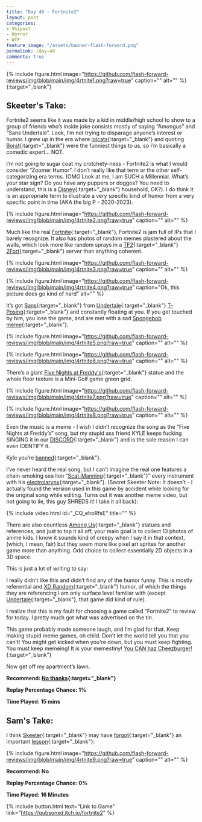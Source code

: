 ```yaml
---
title: "Day 49 - Fortnite2"
layout: post
categories:
- Shipost
- Horror
- WTF
feature_image: "/assets/banner-flash-forward.png"
permalink: /day-49
comments: true
---
```


{% include figure.html image="https://github.com/flash-forward-reviews/img/blob/main/img/4rtnite1.png?raw=true" caption="" alt="" %}
{:target="_blank"}
## Skeeter's Take:

Fortnite2 seems like it was made by a kid in middle/high school to show to a group of friends who’s inside joke consists mostly of saying “Amongus” and “Sans Undertale”. Look,  I’m not trying to disparage anyone’s interest or humor. I grew up in the era where [lolcats](https://knowyourmeme.com/memes/lolcats){:target="_blank"} and quoting [Borat](https://en.wikipedia.org/wiki/Borat){:target="_blank"} were the funniest things to us, so I’m basically a comedic expert… NOT.

I’m not going to sugar coat my crotchety-ness - Fortnite2 is what I would consider “Zoomer Humor”. I don’t really like that term or the other self-categorizing era terms. (OMG Look at me, I am SUCH a Millennial. What’s your star sign? Do you have any puppers or doggos? You need to understand, this is a [Disney](https://www.disney.com/){:target="_blank"} household, OK?). I do think it is an appropriate term to illustrate a very specific kind of humor from a very specific point in time (AKA the big P - 2020-2023).

{% include figure.html image="https://github.com/flash-forward-reviews/img/blob/main/img/4rtnite2.png?raw=true" caption="" alt="" %}

Much like the real [Fortnite](https://www.fortnite.com/){:target="_blank"}, Fortnite2 is jam full of IPs that I barely recognize. It also has photos of random memes plastered about the walls, which look more like random sprays in a [TF2](https://www.teamfortress.com/){:target="_blank"} [2Fort](https://wiki.teamfortress.com/wiki/2Fort){:target="_blank"} server than anything coherent. 

{% include figure.html image="https://github.com/flash-forward-reviews/img/blob/main/img/4rtnite3.png?raw=true" caption="" alt="" %}

{% include figure.html image="https://github.com/flash-forward-reviews/img/blob/main/img/4rtnite4.png?raw=true" caption="Ok, this picture does go kind of hard" alt="" %}

It’s got [Sans](https://undertale.fandom.com/wiki/Sans){:target="_blank"} from [Undertale](https://undertale.com/){:target="_blank"} [T-Posing](https://en.wikipedia.org/wiki/T-pose){:target="_blank"} and constantly floating at you. If you get touched by him, you lose the game, and are met with a sad [Spongebob meme](https://knowyourmeme.com/memes/sad-spongebob-spunchbop){:target="_blank"}.

{% include figure.html image="https://github.com/flash-forward-reviews/img/blob/main/img/4rtnite5.png?raw=true" caption="" alt="" %}

{% include figure.html image="https://github.com/flash-forward-reviews/img/blob/main/img/4rtnite6.png?raw=true" caption="" alt="" %}

There’s a giant [Five Nights at Freddy's](https://freddy-fazbears-pizza.fandom.com/wiki/Five_Nights_at_Freddy%27s_Wiki){:target="_blank"} statue and the whole floor texture is a Mini-Golf game green grid. 

{% include figure.html image="https://github.com/flash-forward-reviews/img/blob/main/img/4rtnite7.png?raw=true" caption="" alt="" %}

{% include figure.html image="https://github.com/flash-forward-reviews/img/blob/main/img/4rtnite8.png?raw=true" caption="" alt="" %}

Even the music is a meme - I wish I didn’t recognize the song as the “Five Nights at Freddy’s” song, but my stupid ass friend KYLE keeps fucking SINGING it in our [DISCORD](https://discord.com/){:target="_blank"} and is the sole reason I can even IDENTIFY it. 

Kyle you’re [banned](https://www.merriam-webster.com/dictionary/banned){:target="_blank"}. 

I’ve never heard the real song, but I can’t imagine the real one features a chain-smoking sea lion “[Scat-Manning](https://www.youtube.com/watch?v=Hy8kmNEo1i8){:target="_blank"}” every instrument with his [electrolarynx](https://en.wikipedia.org/wiki/Electrolarynx){:target="_blank"}. (Secret Skeeter Note: It doesn’t - I actually found the version used in this game by accident while looking for the original song while editing. Turns out it was another meme video, but not going to lie, this guy SHREDS it! I take it all back): 

{% include video.html id="_CQ_ehoRfsE" title="" %}

There are also countless [Among Us](https://store.steampowered.com/app/945360/Among_Us/){:target="_blank"} statues and references, and just to top it all off, your main goal is to collect 13 photos of anime kids. I know it sounds kind of creepy when I say it in that context, (which, I mean, fair) but they seem more like pixel art sprites for another game more than anything. Odd choice to collect essentially 2D objects in a 3D space. 

This is just a lot of writing to say: 

I really didn’t like this and didn’t find any of the humor funny. This is mostly referential and [XD Random](https://knowyourmeme.com/memes/im-so-random-lol-so-random-so-random){:target="_blank"} humor, of which the things they are referencing I am only surface level familiar with (except [Undertale](https://undertale.com/){:target="_blank"}, that game did kind of rule).

 I realize that this is my fault for choosing a game called “Fortnite2” to review for today. I pretty much got what was advertised on the tin. 

This game probably made someone laugh, and I’m glad for that. Keep making stupid meme games, oh child. Don’t let the world tell you that you can’t! You might get kicked when you're down, but you must keep fighting. You must keep memeing! It is your memestiny! [You CAN haz Cheezburger!](https://i.chzbgr.com/original/875511040/h8EB4D6E9/famous-cat-meme-which-started-and-launched-the-website-i-can-haz-cheezburger){:target="_blank"} 

Now get off my apartment’s lawn. 

**Recommend: [No thanks](https://www.speedrun.com/fortnite2){:target="_blank"}**

**Replay Percentage Chance: 1%**

**Time Played: 15 mins**

## Sam's Take:

I think [Skeeter](https://www.youtube.com/watch?v=w-qZGXXXsro){:target="_blank"} may have [forgot](https://www.youtube.com/watch?v=Otdgj8fBQxc){:target="_blank"} an important [lesson](https://web.archive.org/web/20220424135129/http://postpostproduction.com/flash-in-the-pan/verses-for-everyday-life/){:target="_blank"}:

{% include figure.html image="https://github.com/flash-forward-reviews/img/blob/main/img/4rtnite9.png?raw=true" caption="" alt="" %}

**Recommend: No** 

**Replay Percentage Chance: 0%**

**Time Played: 16 Minutes**

{% include button.html text="Link to Game" link="https://qubsonxd.itch.io/fortnite2" %}